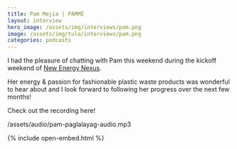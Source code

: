 ```yaml
---
title: Pam Mejia | PAMMÉ
layout: interview
hero_image: /assets/img/interviews/pam.png
image: /assets/img/tula/interviews/pam.png
categories: podcasts
---
```


I had the pleasure of chatting with Pam this weekend during the kickoff weekend of [New Energy Nexus](https://www.facebook.com/nexphilippines).

Her energy & passion for fashionable plastic waste products was wonderful to hear about and I look forward to following her progress over the next few months!

Check out the recording here!

/assets/audio/pam-paglalayag-audio.mp3

{% include open-embed.html %}